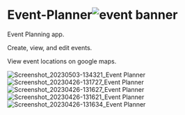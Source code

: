 # Event-Planner![event banner](https://user-images.githubusercontent.com/43072113/234157495-78fde7d6-32ef-4370-a9ad-227edaee94f4.png)
Event Planning app.

Create, view, and edit events.

View event locations on google maps.

![Screenshot_20230503-134321_Event Planner](https://user-images.githubusercontent.com/43072113/236291092-858a9b0e-b5bd-40ce-9a5b-02475b7cfba4.jpg)
![Screenshot_20230426-131727_Event Planner](https://user-images.githubusercontent.com/43072113/236291105-c47db913-bf87-412f-a0db-4959c14b3847.jpg)
![Screenshot_20230426-131627_Event Planner](https://user-images.githubusercontent.com/43072113/236291130-c7f1a659-cacf-4848-ba3c-897cbf34de1d.jpg)
![Screenshot_20230426-131621_Event Planner](https://user-images.githubusercontent.com/43072113/236291135-922a3b36-35a5-4bbe-a1c5-3d0be33da045.jpg)
![Screenshot_20230426-131634_Event Planner](https://user-images.githubusercontent.com/43072113/236291140-8c0cf6c0-62aa-43ed-885c-c5124dbaeed5.jpg)
